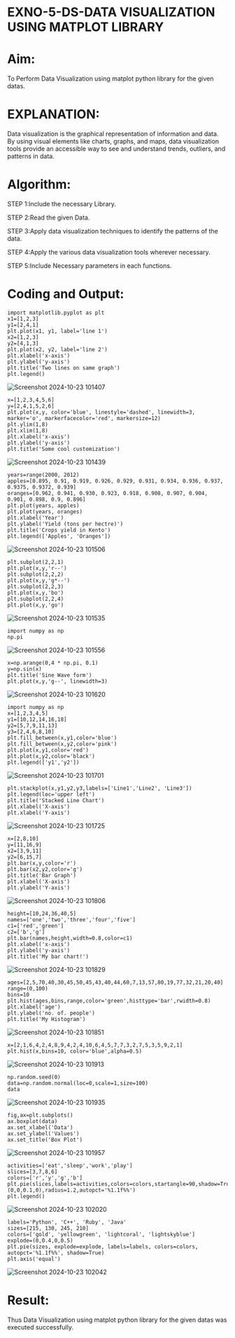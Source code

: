 # EXNO-5-DS-DATA VISUALIZATION USING MATPLOT LIBRARY

# Aim:
  To Perform Data Visualization using matplot python library for the given datas.

# EXPLANATION:
Data visualization is the graphical representation of information and data. By using visual elements like charts, graphs, and maps, data visualization tools provide an accessible way to see and understand trends, outliers, and patterns in data.

# Algorithm:
STEP 1:Include the necessary Library.

STEP 2:Read the given Data.

STEP 3:Apply data visualization techniques to identify the patterns of the data.

STEP 4:Apply the various data visualization tools wherever necessary.

STEP 5:Include Necessary parameters in each functions.

# Coding and Output:
~~~
import matplotlib.pyplot as plt
x1=[1,2,3]
y1=[2,4,1]
plt.plot(x1, y1, label='line 1')
x2=[1,2,3]
y2=[4,1,3]
plt.plot(x2, y2, label='line 2')
plt.xlabel('x-axis')
plt.ylabel('y-axis')
plt.title('Two lines on same graph')
plt.legend()
~~~
![Screenshot 2024-10-23 101407](https://github.com/user-attachments/assets/cb3bec44-f73b-466b-821e-c91b96c2b175)
~~~
x=[1,2,3,4,5,6]
y=[2,4,1,5,2,6]
plt.plot(x,y, color='blue', linestyle='dashed', linewidth=3, marker='o', markerfacecolor='red', markersize=12)
plt.ylim(1,8)
plt.xlim(1,8)
plt.xlabel('x-axis')
plt.ylabel('y-axis')
plt.title('Some cool customization')
~~~
![Screenshot 2024-10-23 101439](https://github.com/user-attachments/assets/790905fb-050c-4351-86b3-96a214c4294b)
~~~
years=range(2000, 2012)
apples=[0.895, 0.91, 0.919, 0.926, 0.929, 0.931, 0.934, 0.936, 0.937, 0.9375, 0.9372, 0.939]
oranges=[0.962, 0.941, 0.930, 0.923, 0.918, 0.908, 0.907, 0.904, 0.901, 0.898, 0.9, 0.896]
plt.plot(years, apples)
plt.plot(years, oranges)
plt.xlabel('Year')
plt.ylabel('Yield (tons per hectre)')
plt.title('Crops yield in Kento')
plt.legend(['Apples', 'Oranges'])
~~~
![Screenshot 2024-10-23 101506](https://github.com/user-attachments/assets/67137c40-c5c2-440a-a1d0-d672638ef19b)
~~~
plt.subplot(2,2,1)
plt.plot(x,y,'r--')
plt.subplot(2,2,2)
plt.plot(x,y,'g*--')
plt.subplot(2,2,3)
plt.plot(x,y,'bo')
plt.subplot(2,2,4)
plt.plot(x,y,'go')
~~~
![Screenshot 2024-10-23 101535](https://github.com/user-attachments/assets/fbd68a5f-619b-49ec-ab91-3183393639ae)
~~~
import numpy as np
np.pi
~~~
![Screenshot 2024-10-23 101556](https://github.com/user-attachments/assets/4443771a-e863-4e07-be0f-2446304de462)
~~~
x=np.arange(0,4 * np.pi, 0.1)
y=np.sin(x)
plt.title('Sine Wave form')
plt.plot(x,y,'g--', linewidth=3)
~~~
![Screenshot 2024-10-23 101620](https://github.com/user-attachments/assets/208c7ab4-44c8-4fd8-b691-8b5fb07ece4f)
~~~
import numpy as np
x=[1,2,3,4,5]
y1=[10,12,14,16,18]
y2=[5,7,9,11,13]
y3=[2,4,6,8,10]
plt.fill_between(x,y1,color='blue')
plt.fill_between(x,y2,color='pink')
plt.plot(x,y1,color='red')
plt.plot(x,y2,color='black')
plt.legend(['y1','y2'])
~~~
![Screenshot 2024-10-23 101701](https://github.com/user-attachments/assets/a201dd20-dd0d-49a6-b314-79ba38221ee1)
~~~
plt.stackplot(x,y1,y2,y3,labels=['Line1','Line2', 'Line3'])
plt.legend(loc='upper left')
plt.title('Stacked Line Chart')
plt.xlabel('X-axis')
plt.xlabel('Y-axis')
~~~
![Screenshot 2024-10-23 101725](https://github.com/user-attachments/assets/c0c1d90e-df57-4772-8530-703395cb6d4e)
~~~
x=[2,8,10]
y=[11,16,9]
x2=[3,9,11]
y2=[6,15,7]
plt.bar(x,y,color='r')
plt.bar(x2,y2,color='g')
plt.title('Bar Graph')
plt.xlabel('X-axis')
plt.ylabel('Y-axis')
~~~
![Screenshot 2024-10-23 101806](https://github.com/user-attachments/assets/9721d47f-a059-4b03-b8bb-08ca1d197748)
~~~
height=[10,24,36,40,5]
names=['one','two','three','four','five']
c1=['red','green']
c2=['b','g']
plt.bar(names,height,width=0.8,color=c1)
plt.xlabel('x-axis')
plt.ylabel('y-axis')
plt.title('My bar chart!')
~~~
![Screenshot 2024-10-23 101829](https://github.com/user-attachments/assets/4c64d3d5-3b87-4002-91a3-d03cdcc4227e)
~~~
ages=[2,5,70,40,30,45,50,45,43,40,44,60,7,13,57,80,19,77,32,21,20,40]
range=(0,100)
bins=10
plt.hist(ages,bins,range,color='green',histtype='bar',rwidth=0.8)
plt.xlabel('age')
plt.ylabel('no. of. people')
plt.title('My Histogram')
~~~
![Screenshot 2024-10-23 101851](https://github.com/user-attachments/assets/c6bcddbd-af8c-4cb0-91c7-9939fbc1829a)
~~~
x=[2,1,6,4,2,4,8,9,4,2,4,10,6,4,5,7,7,3,2,7,5,3,5,9,2,1]
plt.hist(x,bins=10, color='blue',alpha=0.5)
~~~
![Screenshot 2024-10-23 101913](https://github.com/user-attachments/assets/8ebc390e-e93b-48a7-9ca7-96484117decf)
~~~
np.random.seed(0)
data=np.random.normal(loc=0,scale=1,size=100)
data
~~~
![Screenshot 2024-10-23 101935](https://github.com/user-attachments/assets/30a3d46e-b6ed-462f-a4b4-2831a73c46df)
~~~
fig,ax=plt.subplots()
ax.boxplot(data)
ax.set_xlabel('Data')
ax.set_ylabel('Values')
ax.set_title('Box Plot')
~~~
![Screenshot 2024-10-23 101957](https://github.com/user-attachments/assets/554d93cc-bbdd-4b4d-8850-49ea9cb21983)
~~~
activities=['eat','sleep','work','play']
slices=[3,7,8,6]
colors=['r','y','g','b']
plt.pie(slices,labels=activities,colors=colors,startangle=90,shadow=True,explode=(0,0,0.1,0),radius=1.2,autopct='%1.1f%%')
plt.legend()
~~~
![Screenshot 2024-10-23 102020](https://github.com/user-attachments/assets/c01c117d-f3bd-403e-b4a1-9d3918a2fa00)
~~~
labels='Python', 'C++', 'Ruby', 'Java'
sizes=[215, 130, 245, 210]
colors=['gold', 'yellowgreen', 'lightcoral', 'lightskyblue']
explode=(0,0.4,0,0.5)
plt.pie(sizes, explode=explode, labels=labels, colors=colors, autopct='%1.1f%%', shadow=True)
plt.axis('equal')
~~~
![Screenshot 2024-10-23 102042](https://github.com/user-attachments/assets/e98a9499-0190-4264-b275-1c0cefa8abb4)

# Result:
 Thus Data Visualization using matplot python library for the given datas was executed successfully.
